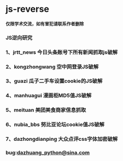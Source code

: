 # js-reverse
#### 仅限学术交流，如有冒犯请联系作者删除
### JS逆向研究
### 1、jrtt_news 今日头条账号下所有新闻抓取js破解
### 2、kongzhongwang 空中网登录JS破解
### 3、guazi 瓜子二手车设置cookie的JS破解
### 4、manhuagui 漫画柜MD5值JS破解
### 5、meituan 美团美食商家信息抓取
### 6、nubia_bbs 努比亚论坛cookie值JS破解
### 7、dazhongdianping 大众点评css字体加密破解


### bug:dazhuang_python@sina.com
